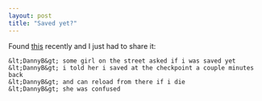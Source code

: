 ```yaml
---
layout: post
title: "Saved yet?"
---
```


<p>Found <a href="http://bash.org/?583977" target="_blank">this</a> recently and I just had to share it:</p>

	&lt;DannyB&gt; some girl on the street asked if i was saved yet
	&lt;DannyB&gt; i told her i saved at the checkpoint a couple minutes back
	&lt;DannyB&gt; and can reload from there if i die
	&lt;DannyB&gt; she was confused


